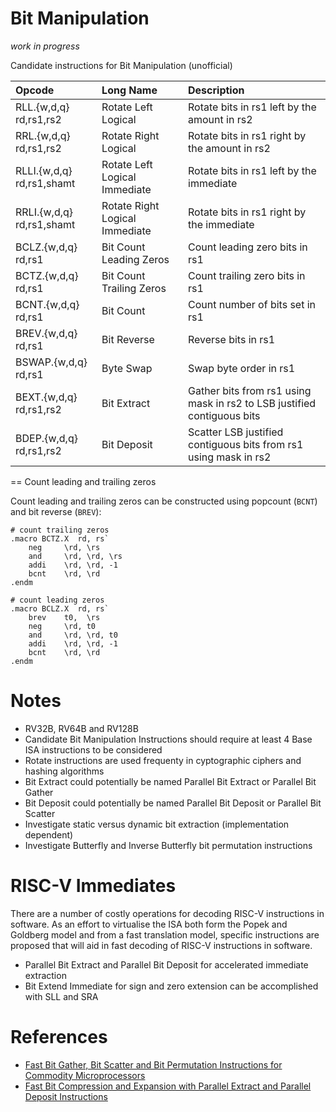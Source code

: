 Bit Manipulation
=====================

_work in progress_

Candidate instructions for Bit Manipulation (unofficial)

Opcode                    | Long Name                      | Description
:----------               | :-------------                 | :---------------
RLL.{w,d,q} rd,rs1,rs2    | Rotate Left Logical            | Rotate bits in rs1 left by the amount in rs2 
RRL.{w,d,q} rd,rs1,rs2    | Rotate Right Logical           | Rotate bits in rs1 right by the amount in rs2
RLLI.{w,d,q} rd,rs1,shamt | Rotate Left Logical Immediate  | Rotate bits in rs1 left by the immediate
RRLI.{w,d,q} rd,rs1,shamt | Rotate Right Logical Immediate | Rotate bits in rs1 right by the immediate
BCLZ.{w,d,q} rd,rs1       | Bit Count Leading Zeros        | Count leading zero bits in rs1
BCTZ.{w,d,q} rd,rs1       | Bit Count Trailing Zeros       | Count trailing zero bits in rs1
BCNT.{w,d,q} rd,rs1       | Bit Count                      | Count number of bits set in rs1
BREV.{w,d,q} rd,rs1       | Bit Reverse                    | Reverse bits in rs1
BSWAP.{w,d,q} rd,rs1      | Byte Swap                      | Swap byte order in rs1
BEXT.{w,d,q} rd,rs1,rs2   | Bit Extract                    | Gather bits from rs1 using mask in rs2 to LSB justified contiguous bits
BDEP.{w,d,q} rd,rs1,rs2   | Bit Deposit                    | Scatter LSB justified contiguous bits from rs1 using mask in rs2

== Count leading and trailing zeros

Count leading and trailing zeros can be constructed using popcount (`BCNT`) and bit reverse (`BREV`):

```
# count trailing zeros
.macro BCTZ.X  rd, rs`
	neg     \rd, \rs
	and     \rd, \rd, \rs
	addi    \rd, \rd, -1
	bcnt    \rd, \rd
.endm

# count leading zeros
.macro BCLZ.X  rd, rs`
	brev    t0,  \rs
	neg     \rd, t0
	and     \rd, \rd, t0
	addi    \rd, \rd, -1
	bcnt    \rd, \rd
.endm
```

Notes
==========
- RV32B, RV64B and RV128B
- Candidate Bit Manipulation Instructions should require at least 4 Base ISA instructions to be considered
- Rotate instructions are used frequenty in cyptographic ciphers and hashing algorithms
- Bit Extract could potentially be named Parallel Bit Extract or Parallel Bit Gather
- Bit Deposit could potentially be named Parallel Bit Deposit or Parallel Bit Scatter
- Investigate static versus dynamic bit extraction (implementation dependent)
- Investigate Butterfly and Inverse Butterfly bit permutation instructions

RISC-V Immediates
=======================

There are a number of costly operations for decoding RISC-V instructions in software.
As an effort to virtualise the ISA both form the Popek and Goldberg model and from
a fast translation model, specific instructions are proposed that will aid in fast
decoding of RISC-V instructions in software.

- Parallel Bit Extract and Parallel Bit Deposit for accelerated immediate extraction
- Bit Extend Immediate for sign and zero extension can be accomplished with SLL and SRA

References
================
- [Fast Bit Gather, Bit Scatter and Bit Permutation Instructions for Commodity Microprocessors](http://palms.princeton.edu/system/files/Hilewitz_JSPS_08.pdf)
- [Fast Bit Compression and Expansion with Parallel Extract and Parallel Deposit Instructions](http://palms.ee.princeton.edu/PALMSopen/hilewitz06FastBitCompression.pdf)
